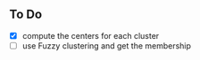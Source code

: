 
## To Do

- [x] compute the centers for each cluster
- [ ] use Fuzzy clustering and get the membership
